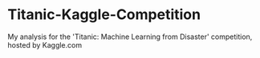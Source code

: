 # Titanic-Kaggle-Competition
My analysis for the 'Titanic: Machine Learning from Disaster' competition, hosted by Kaggle.com

